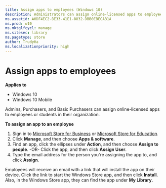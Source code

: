 ```yaml
---
title: Assign apps to employees (Windows 10)
description: Administrators can assign online-licensed apps to employees and students in their organization.
ms.assetid: A0DF4EC2-BE33-41E1-8832-DBB0EBECA31A
ms.prod: w10
ms.mktglfcycl: manage
ms.sitesec: library
ms.pagetype: store
author: TrudyHa
ms.localizationpriority: high
---
```


# Assign apps to employees


**Applies to**

-   Windows 10
-   Windows 10 Mobile

Admins, Purchasers, and Basic Purchasers can assign online-licensed apps to employees or students in their organization.

**To assign an app to an employee**
 
1.  Sign in to [Microsoft Store for Business](https://businessstore.microsoft.com) or [Microsoft Store for Education](https://educationstore.microsoft.com).
2.  Click **Manage**, and then choose **Apps & software**.
3.  Find an app, click the ellipses under **Action**, and then choose **Assign to people**.
-OR-
    Click the app, and then click **Assign User**.
4.  Type the email address for the person you're assigning the app to, and click **Assign**.

Employees will receive an email with a link that will install the app on their device. Click the link to start the Windows Store app, and then click **Install**. Also, in the Windows Store app, they can find the app under **My Library**.

 

 





